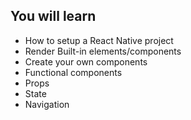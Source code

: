 ## You will learn

- How to setup a React Native project
- Render Built-in elements/components
- Create your own components
- Functional components
- Props
- State
- Navigation
